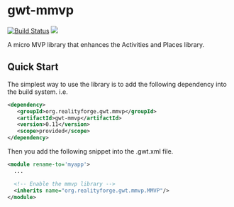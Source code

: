 # gwt-mmvp

[![Build Status](https://secure.travis-ci.org/realityforge/gwt-mmvp.svg?branch=master)](http://travis-ci.org/realityforge/gwt-mmvp)
[<img src="https://img.shields.io/maven-central/v/org.realityforge.gwt.mmvp/gwt-mmvp.svg?label=latest%20release"/>](http://search.maven.org/#search%7Cga%7C1%7Cg%3A%22org.realityforge.gwt.mmvp%22%20a%3A%22gwt-mmvp%22)

A micro MVP library that enhances the Activities and Places library.

## Quick Start

The simplest way to use the library is to add the following dependency
into the build system. i.e.

```xml
<dependency>
   <groupId>org.realityforge.gwt.mmvp</groupId>
   <artifactId>gwt-mmvp</artifactId>
   <version>0.11</version>
   <scope>provided</scope>
</dependency>
```

Then you add the following snippet into the .gwt.xml file.

```xml
<module rename-to='myapp'>
  ...

  <!-- Enable the mmvp library -->
  <inherits name="org.realityforge.gwt.mmvp.MMVP"/>
</module>
```
